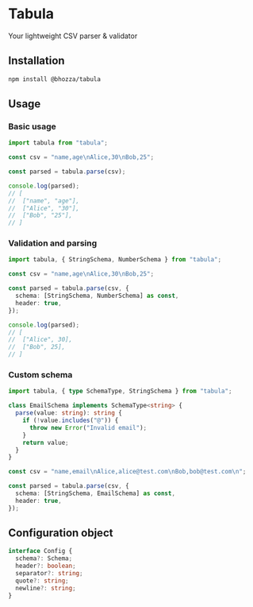 # Tabula

Your lightweight CSV parser & validator

## Installation

```bash
npm install @bhozza/tabula
```

## Usage

### Basic usage

```typescript
import tabula from "tabula";

const csv = "name,age\nAlice,30\nBob,25";

const parsed = tabula.parse(csv);

console.log(parsed);
// [
//  ["name", "age"],
//  ["Alice", "30"],
//  ["Bob", "25"],
// ]
```

### Validation and parsing

```typescript
import tabula, { StringSchema, NumberSchema } from "tabula";

const csv = "name,age\nAlice,30\nBob,25";

const parsed = tabula.parse(csv, {
  schema: [StringSchema, NumberSchema] as const,
  header: true,
});

console.log(parsed);
// [
//  ["Alice", 30],
//  ["Bob", 25],
// ]
```

### Custom schema

```typescript
import tabula, { type SchemaType, StringSchema } from "tabula";

class EmailSchema implements SchemaType<string> {
  parse(value: string): string {
    if (!value.includes("@")) {
      throw new Error("Invalid email");
    }
    return value;
  }
}

const csv = "name,email\nAlice,alice@test.com\nBob,bob@test.com\n";

const parsed = tabula.parse(csv, {
  schema: [StringSchema, EmailSchema] as const,
  header: true,
});
```

## Configuration object

```typescript
interface Config {
  schema?: Schema;
  header?: boolean;
  separator?: string;
  quote?: string;
  newline?: string;
}
```
